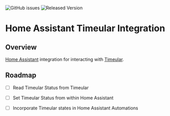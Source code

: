 ![GitHub issues](https://img.shields.io/github/issues/conallob/homeassistant-timeular)
![Released Version](https://img.shields.io/github/v/release/conallob/homeassistant-timeular)


# Home Assistant Timeular Integration

## Overview

[Home Assistant](http://www.home-assistant.io) integration for interacting with [Timeular](http://www.timeular.com).


## Roadmap

- [ ] Read Timeular Status from Timeular

- [ ] Set Timeular Status from within Home Assistant

- [ ] Incorporate Timeular states in Home Assistant Automations
